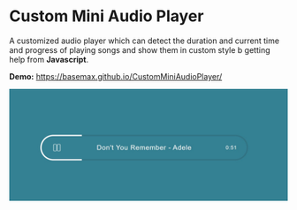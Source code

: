 # Custom Mini Audio Player

A customized audio player which can detect the duration and current time and progress of playing songs and show them in custom style b getting help from **Javascript**.

**Demo:** https://basemax.github.io/CustomMiniAudioPlayer/

[![Custom Mini Audio Player](preview.jpg)](https://basemax.github.io/CustomMiniAudioPlayer/)
